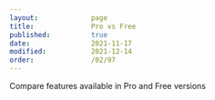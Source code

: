 ```yaml
---
layout:             page
title:              Pro vs Free
published:          true
date:               2021-11-17
modified:           2021-12-14
order:              /02/97
---
```

<todo>Compare features available in Pro and Free versions</todo>